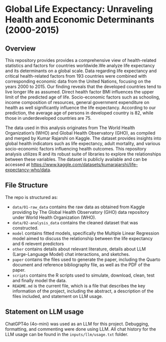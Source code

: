 # Global Life Expectancy: Unraveling Health and Economic Determinants (2000-2015) 

## Overview

This repository provides provides a comprehensive view of health-related statistics and factors for countries worldwide.We analyze life expectancy and its determinants on a global scale. Data regarding life expectancy and critical health-related factors from 193 countries were combined with corresponding economic data from the United Nations, focusing on the years 2000 to 2015. Our finding reveals that the developed countries tend to live longer life as assumed. Direct health factor  BMI influences the upper limit of the predicted age of life. Socio-economic factors such as schooling, income composition of resources, general government expenditure on health as well significantly influence the life expectancy. According to our prediction, the average age of persons in developed country is 82, while those in underdeveloped countries are 75.

The data used in this analysis originates from The World Health Organization’s (WHO) and Global Health Observatory (GHO), as compiled and merged by Kumar Rajarshi on Kaggle. The dataset provides insights into global health indicators such as life expectancy, adult mortality, and various socio-economic factors influencing health outcomes. This repository analysis utilizes R and its robust suite of libraries to explore the relationships between these variables. The dataset is publicly available and can be accessed at https://www.kaggle.com/datasets/kumarajarshi/life-expectancy-who/data.

## File Structure

The repo is structured as:

-   `data/01-raw_data` contains the raw data as obtained from Kaggle providing by The Global Health Observatory (GHO) data repository under World Health Organization (WHO).
-   `data/02-analysis_data` contains the cleaned dataset that was constructed.
-   `model` contains fitted models, specifically the Multiple Linear Regression model aimed to discuss the relationship between the life expectancy and 6 relevent predictors
-   `other` contains details about relevant literature, details about LLM (Large-Language Model) chat interactions, and sketches.
-   `paper` contains the files used to generate the paper, including the Quarto document and reference bibliography file, as well as the PDF of the paper.
-   `scripts` contains the R scripts used to simulate, download, clean, test and finally model the data.
-   `README.md` is the current file, which is a file that describes the key information of the project, including the abstract, a description of the files included, and statement on LLM usage.

## Statement on LLM usage

ChatGPT4o (4o-mini) was used as an LLM for this project. Debugging, formatting, and commenting were done using LLM. All chat history for the LLM usage can be found in the `inputs/llm/usage.txt` folder.

